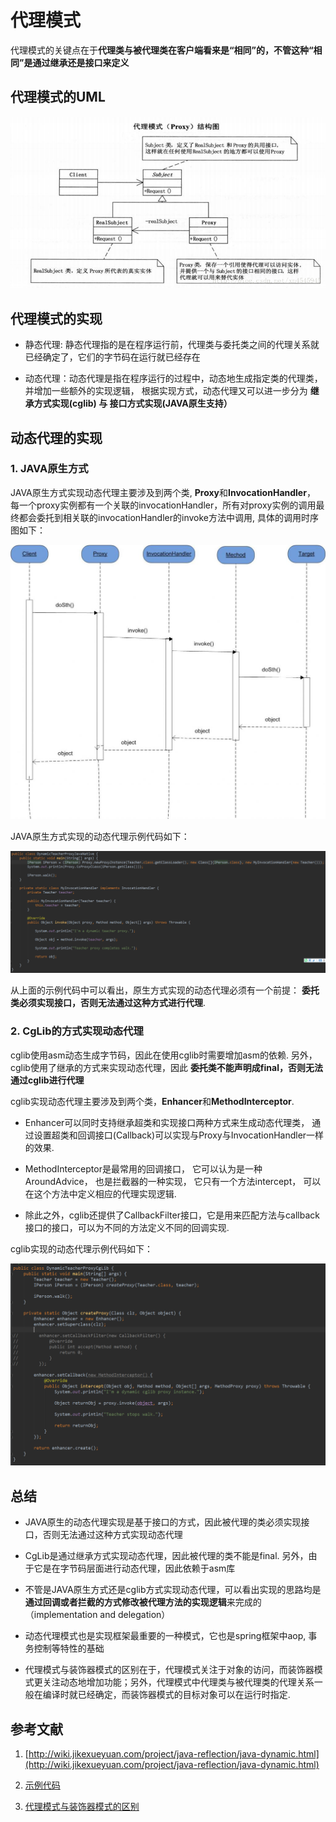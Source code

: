# 代理模式

代理模式的关键点在于**代理类与被代理类在客户端看来是“相同”的，不管这种“相同”是通过继承还是接口来定义** 

## 代理模式的UML

![proxy-pattern](https://github.com/Essviv/images/blob/master/proxy.jpg?raw=true)

## 代理模式的实现

* 静态代理: 静态代理指的是在程序运行前，代理类与委托类之间的代理关系就已经确定了，它们的字节码在运行就已经存在

* 动态代理：动态代理是指在程序运行的过程中，动态地生成指定类的代理类，并增加一些额外的实现逻辑， 根据实现方式，动态代理又可以进一步分为 **继承方式实现(cglib) 与 接口方式实现(JAVA原生支持）** 

## 动态代理的实现

### 1. JAVA原生方式
  
JAVA原生方式实现动态代理主要涉及到两个类, **Proxy**和**InvocationHandler**， 每一个proxy实例都有一个关联的invocationHandler，所有对proxy实例的调用最终都会委托到相关联的invocationHandler的invoke方法中调用, 具体的调用时序图如下：

![proxy-order](https://github.com/Essviv/images/blob/master/proxy-order.gif?raw=true)

JAVA原生方式实现的动态代理示例代码如下：

![proxy-java-code](https://github.com/Essviv/images/blob/master/proxy-code.png?raw=true)

从上面的示例代码中可以看出，原生方式实现的动态代理必须有一个前提： **委托类必须实现接口，否则无法通过这种方式进行代理**. 

### 2. CgLib的方式实现动态代理
 
cglib使用asm动态生成字节码，因此在使用cglib时需要增加asm的依赖. 另外，cglib使用了继承的方式来实现动态代理，因此 **委托类不能声明成final，否则无法通过cglib进行代理**

cglib实现动态代理主要涉及到两个类，**Enhancer**和**MethodInterceptor**.

* Enhancer可以同时支持继承超类和实现接口两种方式来生成动态代理类， 通过设置超类和回调接口(Callback)可以实现与Proxy与InvocationHandler一样的效果.

* MethodInterceptor是最常用的回调接口， 它可以认为是一种AroundAdvice， 也是拦截器的一种实现， 它只有一个方法intercept， 可以在这个方法中定义相应的代理实现逻辑.

* 除此之外，cglib还提供了CallbackFilter接口，它是用来匹配方法与callback接口的接口，可以为不同的方法定义不同的回调实现.

cglib实现的动态代理示例代码如下：

![proxy-cglib-code](https://github.com/Essviv/images/blob/master/proxy-cglib-code.png?raw=true)


## 总结

* JAVA原生的动态代理实现是基于接口的方式，因此被代理的类必须实现接口，否则无法通过这种方式实现动态代理

* CgLib是通过继承方式实现动态代理，因此被代理的类不能是final. 另外，由于它是在字节码层面进行动态代理，因此依赖于asm库

* 不管是JAVA原生方式还是cglib方式实现动态代理，可以看出实现的思路均是**通过回调或者拦截的方式修改被代理方法的实现逻辑**来完成的（implementation and delegation）

* 动态代理模式也是实现框架最重要的一种模式，它也是spring框架中aop, 事务控制等特性的基础

* 代理模式与装饰器模式的区别在于，代理模式关注于对象的访问，而装饰器模式更关注动态地增加功能；另外，代理模式中代理类与被代理类的代理关系一般在编译时就已经确定，而装饰器模式的目标对象可以在运行时指定.

## 参考文献

1. [http://wiki.jikexueyuan.com/project/java-reflection/java-dynamic.html](http://wiki.jikexueyuan.com/project/java-reflection/java-dynamic.html)

2. [示例代码](https://github.com/Essviv/spring/tree/master/src/main/java/com/cmcc/syw/proxy)

3. [代理模式与装饰器模式的区别](http://stackoverflow.com/questions/18618779/differences-between-proxy-and-decorator-pattern)